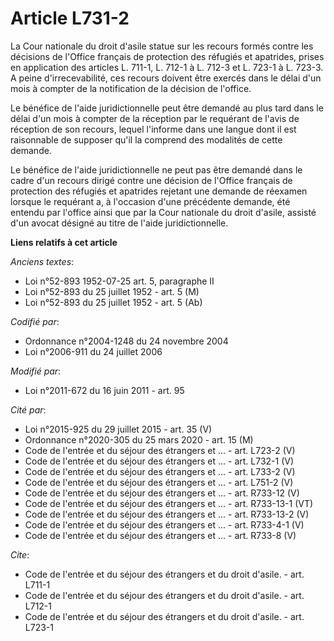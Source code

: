 # Article L731-2

La Cour nationale du droit d'asile statue sur les recours formés contre les décisions de l'Office français de protection des
réfugiés et apatrides, prises en application des articles L. 711-1, L. 712-1 à L. 712-3 et L. 723-1 à L. 723-3. A peine
d'irrecevabilité, ces recours doivent être exercés dans le délai d'un mois à compter de la notification de la décision de
l'office. 

Le bénéfice de l'aide juridictionnelle peut être demandé au plus tard dans le délai d'un mois à compter de la réception par
le requérant de l'avis de réception de son recours, lequel l'informe dans une langue dont il est raisonnable de supposer
qu'il la comprend des modalités de cette demande. 

Le bénéfice de l'aide juridictionnelle ne peut pas être demandé dans le cadre d'un recours dirigé contre une décision de
l'Office français de protection des réfugiés et apatrides rejetant une demande de réexamen lorsque le requérant a, à
l'occasion d'une précédente demande, été entendu par l'office ainsi que par la Cour nationale du droit d'asile, assisté d'un
avocat désigné au titre de l'aide juridictionnelle.

**Liens relatifs à cet article**

_Anciens textes_:

  - Loi n°52-893 1952-07-25 art. 5, paragraphe II
  - Loi n°52-893 du 25 juillet 1952 - art. 5 (M)
  - Loi n°52-893 du 25 juillet 1952 - art. 5 (Ab)

_Codifié par_:

  - Ordonnance n°2004-1248 du 24 novembre 2004
  - Loi n°2006-911 du 24 juillet 2006

_Modifié par_:

  - Loi n°2011-672 du 16 juin 2011 - art. 95

_Cité par_:

  - Loi n°2015-925 du 29 juillet 2015 - art. 35 (V)
  - Ordonnance n°2020-305 du 25 mars 2020 - art. 15 (M)
  - Code de l'entrée et du séjour des étrangers et ... - art. L723-2 (V)
  - Code de l'entrée et du séjour des étrangers et ... - art. L732-1 (V)
  - Code de l'entrée et du séjour des étrangers et ... - art. L733-2 (V)
  - Code de l'entrée et du séjour des étrangers et ... - art. L751-2 (V)
  - Code de l'entrée et du séjour des étrangers et ... - art. R733-12 (V)
  - Code de l'entrée et du séjour des étrangers et ... - art. R733-13-1 (VT)
  - Code de l'entrée et du séjour des étrangers et ... - art. R733-13-2 (V)
  - Code de l'entrée et du séjour des étrangers et ... - art. R733-4-1 (V)
  - Code de l'entrée et du séjour des étrangers et ... - art. R733-8 (V)

_Cite_:

  - Code de l'entrée et du séjour des étrangers et du droit d'asile. - art. L711-1
  - Code de l'entrée et du séjour des étrangers et du droit d'asile. - art. L712-1
  - Code de l'entrée et du séjour des étrangers et du droit d'asile. - art. L723-1
